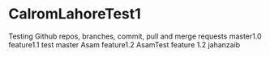 # CalromLahoreTest1
Testing Github repos, branches, commit, pull and merge requests
master1.0
feature1.1 test
master Asam
feature1.2 AsamTest
feature 1.2 jahanzaib
